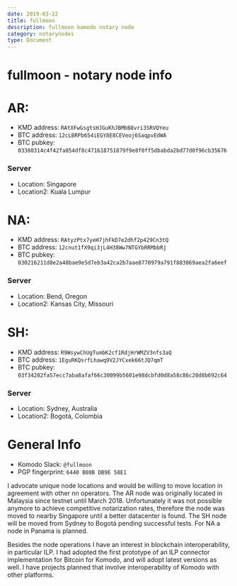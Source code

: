 ```yaml
---
date: 2019-03-22
title: fullmoon
description: fullmoon komodo notary node
category: notarynodes
type: Document
---
```

# fullmoon - notary node info

# AR:
* KMD address: `RAtXFwGsgtsHJGuKhJBMbB8vri3SRVQYeu`
* BTC address: `12cLBRPb654iEGY8E8CEVeoj6SaqpvEdWA`
* BTC pubkey: `03380314c4f42fa854df8c471618751879f9e8f0ff5dbabda2bd77d0f96cb35676`

### Server
* Location: Singapore
* Location2: Kuala Lumpur

# NA:
* KMD address: `RAtyzPtx7yeH7jhFkD7e2dhf2p429Cn3tQ`
* BTC address: `12cnut1fX9qi3jL4H38Ww7NTGYbRRMbbRj`
* BTC pubkey: `030216211d8e2a48bae9e5d7eb3a42ca2b7aae8770979a791f883869aea2fa6eef`

### Server
* Location: Bend, Oregon
* Location2: Kansas City, Missouri

# SH:
* KMD address: `R9WsywChUgTumbK2cf1RdjHrWMZV3nfs3aQ`
* BTC address: `1EguRKQsrfLhawq9V2JYCxek66tJQ7qmT`
* BTC pubkey: `03f34282fa57ecc7aba8afaf66c30099b5601e98dcbfd0d8a58c86c20d8b692c64`

### Server
* Location: Sydney, Australia
* Location2: Bogotá, Colombia


# General Info

* Komodo Slack: `@fullmoon`
* PGP fingerprint: `6440 B80B DB9E 58E1`

I advocate unique node locations and would be willing to move location in agreement with other nn operators. The AR node was originally located in Malaysia since testnet until March 2018. Unfortunately it was not possible anymore to achieve competitive notarization rates, therefore the node was moved to nearby Singapore until a better datacenter is found. The SH node will be moved from Sydney to Bogotá pending successful tests. For NA a node in Panama is planned.

Besides the node operations I have an interest in blockchain interoperability, in particular ILP. I had adopted the first prototype of an ILP connector implementation for Bitcoin for Komodo, and will adopt latest versions as well. I have projects planned that involve interoperability of Komodo with other platforms. 

